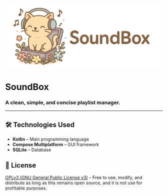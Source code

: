 <p align="center">
    <img src="https://github.com/kosail/SoundBox/blob/main/composeApp/src/desktopMain/composeResources/drawable/logo_long.webp" alt="soundbox_logo" width="1080px"/>
</p>

# SoundBox
### A clean, simple, and concise playlist manager.

<hr>

## 🛠️ Technologies Used

- **Kotlin** – Main programming language
- **Compose Multiplatform** – GUI framework
- **SQLite** – Database

## 📜 License
[GPLv3 (GNU General Public License v3)](LICENSE.txt) – Free to use, modify, and distribute as long as this remains open source, and it is not use for profitable purposes.
